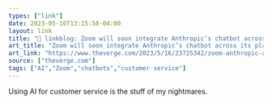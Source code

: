 ```yaml
---
types: ["link"]
date: 2023-05-16T13:15:58-04:00
layout: link
title: "🔗 linkblog: Zoom will soon integrate Anthropic’s chatbot across its platform - The Verge'"
art_title: "Zoom will soon integrate Anthropic’s chatbot across its platform - The Verge"
art_link: "https://www.theverge.com/2023/5/16/23725342/zoom-anthropic-ai-powered-chatbot-claude"
source: ["theverge.com"]
tags: ["AI","Zoom","chatbots","customer service"]
---
```

Using AI for customer service is the stuff of my nightmares.  
 
